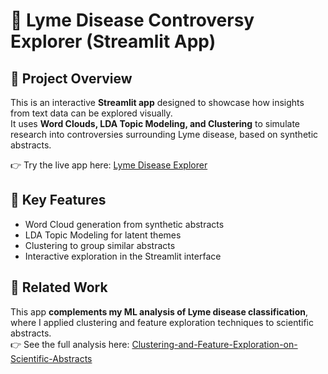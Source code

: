 # 🧪 Lyme Disease Controversy Explorer (Streamlit App)

## 🌟 Project Overview  
This is an interactive **Streamlit app** designed to showcase how insights from text data can be explored visually.  
It uses **Word Clouds, LDA Topic Modeling, and Clustering** to simulate research into controversies surrounding Lyme disease, based on synthetic abstracts.  

👉 Try the live app here: [Lyme Disease Explorer](https://lymeanalysisapp-pqjhfx2j5xmdykbxzjo7ya.streamlit.app/)

## 🔑 Key Features  
- Word Cloud generation from synthetic abstracts  
- LDA Topic Modeling for latent themes  
- Clustering to group similar abstracts  
- Interactive exploration in the Streamlit interface  


## 🔗 Related Work  
This app **complements my ML analysis of Lyme disease classification**, where I applied clustering and feature exploration techniques to scientific abstracts.  
👉 See the full analysis here: [Clustering-and-Feature-Exploration-on-Scientific-Abstracts](https://github.com/nazgul-a/Clustering-and-Feature-Exploration-on-Scientific-Abstracts)  
